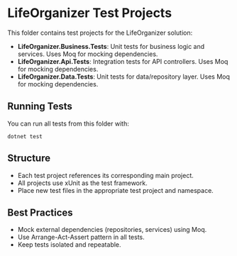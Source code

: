 # LifeOrganizer Test Projects

This folder contains test projects for the LifeOrganizer solution:

- **LifeOrganizer.Business.Tests**: Unit tests for business logic and services. Uses Moq for mocking dependencies.
- **LifeOrganizer.Api.Tests**: Integration tests for API controllers. Uses Moq for mocking dependencies.
- **LifeOrganizer.Data.Tests**: Unit tests for data/repository layer. Uses Moq for mocking dependencies.

## Running Tests

You can run all tests from this folder with:

```
dotnet test
```

## Structure
- Each test project references its corresponding main project.
- All projects use xUnit as the test framework.
- Place new test files in the appropriate test project and namespace.

## Best Practices
- Mock external dependencies (repositories, services) using Moq.
- Use Arrange-Act-Assert pattern in all tests.
- Keep tests isolated and repeatable.

